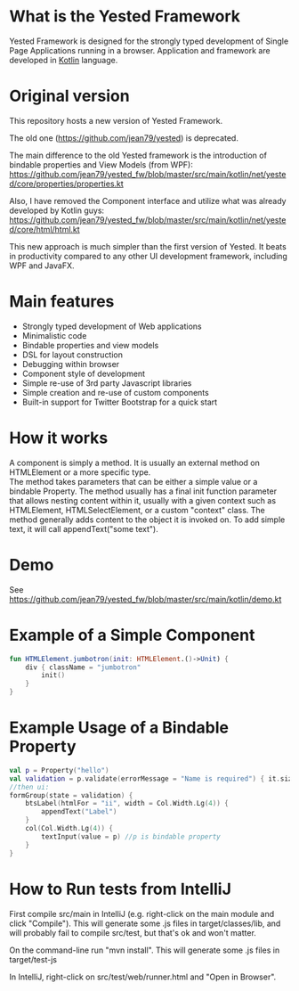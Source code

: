 # What is the Yested Framework
Yested Framework is designed for the strongly typed development of Single Page Applications running in a browser. Application and framework are developed in [Kotlin](http://www.kotlinlang.org) language.

# Original version
This repository hosts a new version of Yested Framework.

The old one (https://github.com/jean79/yested) is deprecated.

The main difference to the old Yested framework is the introduction of bindable properties and View Models (from WPF):
https://github.com/jean79/yested_fw/blob/master/src/main/kotlin/net/yested/core/properties/properties.kt

Also, I have removed the Component interface and utilize what was already developed by Kotlin guys:
https://github.com/jean79/yested_fw/blob/master/src/main/kotlin/net/yested/core/html/html.kt

This new approach is much simpler than the first version of Yested. 
It beats in productivity compared to any other UI development framework, including WPF and JavaFX.

# Main features
* Strongly typed development of Web applications
* Minimalistic code
* Bindable properties and view models
* DSL for layout construction
* Debugging within browser
* Component style of development
* Simple re-use of 3rd party Javascript libraries
* Simple creation and re-use of custom components
* Built-in support for Twitter Bootstrap for a quick start

# How it works
A component is simply a method.
It is usually an external method on HTMLElement or a more specific type.  
The method takes parameters that can be either a simple value or a bindable Property.
The method usually has a final init function parameter that allows nesting content within it,
usually with a given context such as HTMLElement, HTMLSelectElement, or a custom "context" class.
The method generally adds content to the object it is invoked on.
To add simple text, it will call appendText("some text").

# Demo
See https://github.com/jean79/yested_fw/blob/master/src/main/kotlin/demo.kt

# Example of a Simple Component
```kotlin
fun HTMLElement.jumbotron(init: HTMLElement.()->Unit) {
    div { className = "jumbotron"
        init()
    }
}
```

# Example Usage of a Bindable Property
```kotlin
val p = Property("hello")
val validation = p.validate(errorMessage = "Name is required") { it.size > 0 }.message()
//then ui:
formGroup(state = validation) {
    btsLabel(htmlFor = "ii", width = Col.Width.Lg(4)) {
        appendText("Label")
    }
    col(Col.Width.Lg(4)) {
        textInput(value = p) //p is bindable property
    }
}
```

# How to Run tests from IntelliJ

First compile src/main in IntelliJ (e.g. right-click on the main module and click "Compile").
This will generate some .js files in target/classes/lib, 
and will probably fail to compile src/test, but that's ok and won't matter.

On the command-line run "mvn install".
This will generate some .js files in target/test-js

In IntelliJ, right-click on src/test/web/runner.html and "Open in Browser".

